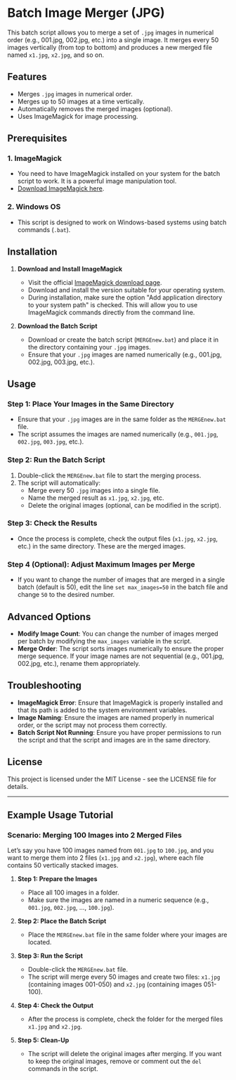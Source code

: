 # Batch Image Merger (JPG)

This batch script allows you to merge a set of `.jpg` images in numerical order (e.g., 001.jpg, 002.jpg, etc.) into a single image. It merges every 50 images vertically (from top to bottom) and produces a new merged file named `x1.jpg`, `x2.jpg`, and so on.

## Features

- Merges `.jpg` images in numerical order.
- Merges up to 50 images at a time vertically.
- Automatically removes the merged images (optional).
- Uses ImageMagick for image processing.

## Prerequisites

### 1. **ImageMagick**
- You need to have ImageMagick installed on your system for the batch script to work. It is a powerful image manipulation tool.
- [Download ImageMagick here](https://imagemagick.org/script/download.php).

### 2. **Windows OS**
- This script is designed to work on Windows-based systems using batch commands (`.bat`).

## Installation

1. **Download and Install ImageMagick**
   - Visit the official [ImageMagick download page](https://imagemagick.org/script/download.php).
   - Download and install the version suitable for your operating system.
   - During installation, make sure the option "Add application directory to your system path" is checked. This will allow you to use ImageMagick commands directly from the command line.

2. **Download the Batch Script**
   - Download or create the batch script (`MERGEnew.bat`) and place it in the directory containing your `.jpg` images.
   - Ensure that your `.jpg` images are named numerically (e.g., 001.jpg, 002.jpg, 003.jpg, etc.).

## Usage

### Step 1: Place Your Images in the Same Directory
- Ensure that your `.jpg` images are in the same folder as the `MERGEnew.bat` file.
- The script assumes the images are named numerically (e.g., `001.jpg`, `002.jpg`, `003.jpg`, etc.).

### Step 2: Run the Batch Script
1. Double-click the `MERGEnew.bat` file to start the merging process.
2. The script will automatically:
   - Merge every 50 `.jpg` images into a single file.
   - Name the merged result as `x1.jpg`, `x2.jpg`, etc.
   - Delete the original images (optional, can be modified in the script).

### Step 3: Check the Results
- Once the process is complete, check the output files (`x1.jpg`, `x2.jpg`, etc.) in the same directory. These are the merged images.

### Step 4 (Optional): Adjust Maximum Images per Merge
- If you want to change the number of images that are merged in a single batch (default is 50), edit the line `set max_images=50` in the batch file and change `50` to the desired number.

## Advanced Options

- **Modify Image Count**: You can change the number of images merged per batch by modifying the `max_images` variable in the script.
- **Merge Order**: The script sorts images numerically to ensure the proper merge sequence. If your image names are not sequential (e.g., 001.jpg, 002.jpg, etc.), rename them appropriately.

## Troubleshooting

- **ImageMagick Error**: Ensure that ImageMagick is properly installed and that its path is added to the system environment variables.
- **Image Naming**: Ensure the images are named properly in numerical order, or the script may not process them correctly.
- **Batch Script Not Running**: Ensure you have proper permissions to run the script and that the script and images are in the same directory.

## License

This project is licensed under the MIT License - see the LICENSE file for details.

---

## Example Usage Tutorial

### Scenario: Merging 100 Images into 2 Merged Files

Let’s say you have 100 images named from `001.jpg` to `100.jpg`, and you want to merge them into 2 files (`x1.jpg` and `x2.jpg`), where each file contains 50 vertically stacked images.

1. **Step 1: Prepare the Images**
   - Place all 100 images in a folder.
   - Make sure the images are named in a numeric sequence (e.g., `001.jpg`, `002.jpg`, ..., `100.jpg`).

2. **Step 2: Place the Batch Script**
   - Place the `MERGEnew.bat` file in the same folder where your images are located.

3. **Step 3: Run the Script**
   - Double-click the `MERGEnew.bat` file.
   - The script will merge every 50 images and create two files: `x1.jpg` (containing images 001-050) and `x2.jpg` (containing images 051-100).

4. **Step 4: Check the Output**
   - After the process is complete, check the folder for the merged files `x1.jpg` and `x2.jpg`.

5. **Step 5: Clean-Up**
   - The script will delete the original images after merging. If you want to keep the original images, remove or comment out the `del` commands in the script.
